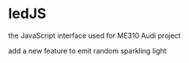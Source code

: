 # ledJS
the JavaScript interface used for ME310 Audi project

add a new feature to emit random sparkling light
